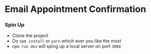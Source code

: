 # Email Appointment Confirmation

### Spin Up

- Clone the project
- Do `npm install` or `yarn` which ever you like the most
- `npm run dev` will sping up a local server on port `3000`
